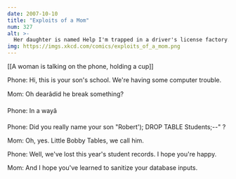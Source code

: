 ```yaml
---
date: 2007-10-10
title: "Exploits of a Mom"
num: 327
alt: >-
  Her daughter is named Help I'm trapped in a driver's license factory.
img: https://imgs.xkcd.com/comics/exploits_of_a_mom.png
---
```

[[A woman is talking on the phone, holding a cup]]

Phone: Hi, this is your son's school. We're having some computer trouble.

Mom: Oh dearâdid he break something?

Phone: In a wayâ

Phone: Did you really name your son "Robert'); DROP TABLE Students;--" ?

Mom: Oh, yes. Little Bobby Tables, we call him.

Phone: Well, we've lost this year's student records. I hope you're happy.

Mom: And I hope you've learned to sanitize your database inputs.

